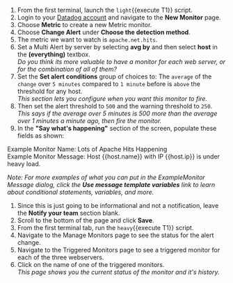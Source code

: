 1.  From the first terminal, launch the `light`{{execute T1}} script.
2.  Login to your <a href="https://app.datadoghq.com" target="_datadog">Datadog account</a> and navigate to the **New Monitor** page.
3.  Choose **Metric** to create a new Metric monitor.
4.  Choose **Change Alert** under **Choose the detection method**.
5.  The metric we want to watch is `apache.net.hits`.
6.  Set a Multi Alert by server by selecting **avg by** and then select **host** in the **(everything)** textbox.<br>
    _Do you think its more valuable to have a monitor for each web server, or for the combination of all of them?_
7.  Set the **Set alert conditions** group of choices to: The `average` of the `change` over `5 minutes` compared to `1 minute` before is `above` the threshold for any host.<br>
    _This section lets you configure when you want this monitor to fire._
8.  Then set the alert threshold to `500` and the warning threshold to `250`. <br>
    _This says if the average over 5 minutes is 500 more than the average over 1 minutes a minute ago, then fire the monitor._
9.  In the **"Say what's happening"** section of the screen, populate these fields as shown:<br>

Example Monitor Name: Lots of Apache Hits Happening<br>
Example Monitor Message: Host {{host.name}} with IP {{host.ip}} is under heavy load.

_Note: For more examples of what you can put in the ExampleMonitor Message dialog, click the **Use message template variables** link to learn about conditional statements, variables, and more._

1.  Since this is just going to be informational and not a notification, leave the **Notify your team** section blank.
1.  Scroll to the bottom of the page and click **Save**.
1.  From the first terminal tab, run the `heavy`{{execute T1}} script.
1.  Navigate to the Manage Monitors page to see the status for the alert change.
1.  Navigate to the Triggered Monitors page to see a triggered monitor for each of the three webservers.
1.  Click on the name of one of the triggered monitors. <br>
    _This page shows you the current status of the monitor and it's history._
